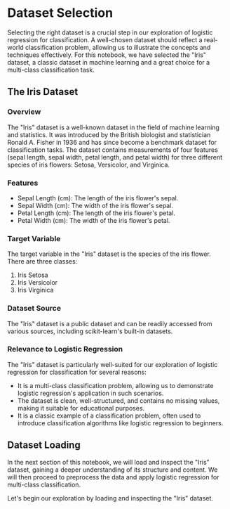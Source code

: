 # Dataset Selection

Selecting the right dataset is a crucial step in our exploration of logistic regression for classification. A well-chosen dataset should reflect a real-world classification problem, allowing us to illustrate the concepts and techniques effectively. For this notebook, we have selected the "Iris" dataset, a classic dataset in machine learning and a great choice for a multi-class classification task.

## The Iris Dataset

### Overview

The "Iris" dataset is a well-known dataset in the field of machine learning and statistics. It was introduced by the British biologist and statistician Ronald A. Fisher in 1936 and has since become a benchmark dataset for classification tasks. The dataset contains measurements of four features (sepal length, sepal width, petal length, and petal width) for three different species of iris flowers: Setosa, Versicolor, and Virginica.

### Features

- Sepal Length (cm): The length of the iris flower's sepal.
- Sepal Width (cm): The width of the iris flower's sepal.
- Petal Length (cm): The length of the iris flower's petal.
- Petal Width (cm): The width of the iris flower's petal.

### Target Variable

The target variable in the "Iris" dataset is the species of the iris flower. There are three classes:

1. Iris Setosa
2. Iris Versicolor
3. Iris Virginica

### Dataset Source

The "Iris" dataset is a public dataset and can be readily accessed from various sources, including scikit-learn's built-in datasets.

### Relevance to Logistic Regression

The "Iris" dataset is particularly well-suited for our exploration of logistic regression for classification for several reasons:

- It is a multi-class classification problem, allowing us to demonstrate logistic regression's application in such scenarios.
- The dataset is clean, well-structured, and contains no missing values, making it suitable for educational purposes.
- It is a classic example of a classification problem, often used to introduce classification algorithms like logistic regression to beginners.

## Dataset Loading

In the next section of this notebook, we will load and inspect the "Iris" dataset, gaining a deeper understanding of its structure and content. We will then proceed to preprocess the data and apply logistic regression for multi-class classification.

Let's begin our exploration by loading and inspecting the "Iris" dataset.

